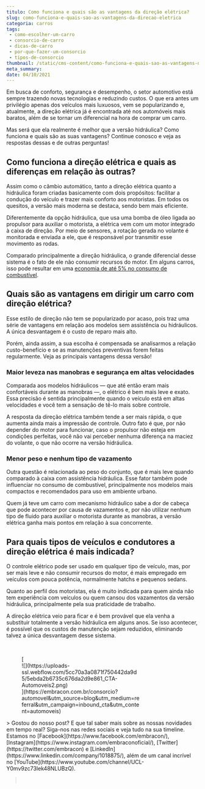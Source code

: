 ```yaml
---
titulo: Como funciona e quais são as vantagens da direção elétrica?
slug: como-funciona-e-quais-sao-as-vantagens-da-direcao-eletrica
categoria: carros
tags:
 - como-escolher-um-carro
 - consorcio-de-carro
 - dicas-de-carro
 - por-que-fazer-um-consorcio
 - tipos-de-consorcio
thumbnail: /static/cms-content/como-funciona-e-quais-sao-as-vantagens-da-direcao-eletrica.jpg
meta_summary: 
date: 04/10/2021
---
```

Em busca de conforto, segurança e desempenho, o setor automotivo está sempre trazendo novas tecnologias e reduzindo custos. O que era antes um privilégio apenas dos veículos mais luxuosos, vem se popularizando e, atualmente, a direção elétrica já é encontrada até nos automóveis mais baratos, além de se tornar um diferencial na hora de comprar um carro.

Mas será que ela realmente é melhor que a versão hidráulica? Como funciona e quais são as suas vantagens? Continue conosco e veja as respostas dessas e de outras perguntas!

Como funciona a direção elétrica e quais as diferenças em relação às outras?
----------------------------------------------------------------------------

Assim como o câmbio automático, tanto a direção elétrica quanto a hidráulica foram criadas basicamente com dois propósitos: facilitar a condução do veículo e trazer mais conforto aos motoristas. Em todos os quesitos, a versão mais moderna se destaca, sendo bem mais eficiente.

Diferentemente da opção hidráulica, que usa uma bomba de óleo ligada ao propulsor para auxiliar o motorista, a elétrica vem com um motor integrado à caixa de direção. Por meio de sensores, a rotação gerada no volante é monitorada e enviada a ele, que é responsável por transmitir esse movimento as rodas.

Comparado principalmente a direção hidráulica, o grande diferencial desse sistema é o fato de ele não consumir recursos do motor. Em alguns carros, isso pode resultar em uma [economia de até 5% no consumo de combustível](https://www.terra.com.br/economia/carros-motos/meu-automovel/direcao-eletrica-diminui-consumo-de-combustivel-entenda,185500ec11a91410VgnVCM10000098cceb0aRCRD.html).

Quais são as vantagens em dirigir um carro com direção elétrica?
----------------------------------------------------------------

Esse estilo de direção não tem se popularizado por acaso, pois traz uma série de vantagens em relação aos modelos sem assistência ou hidráulicos. A única desvantagem é o custo de reparo mais alto.

Porém, ainda assim, a sua escolha é compensada se analisarmos a relação custo-benefício e se as manutenções preventivas forem feitas regularmente. Veja as principais vantagens dessa versão!

### Maior leveza nas manobras e segurança em altas velocidades

Comparada aos modelos hidráulicos — que até então eram mais confortáveis durante as manobras —, o elétrico é bem mais leve e exato. Essa precisão é sentida principalmente quando o veículo está em altas velocidades e você tem a sensação de tê-lo mais sobre controle.

A resposta da direção elétrica também tende a ser mais rápida, o que aumenta ainda mais a impressão de controle. Outro fato é que, por não depender do motor para funcionar, caso o propulsor não esteja em condições perfeitas, você não vai perceber nenhuma diferença na maciez do volante, o que não ocorre na versão hidráulica.

### Menor peso e nenhum tipo de vazamento

Outra questão é relacionada ao peso do conjunto, que é mais leve quando comparado à caixa com assistência hidráulica. Esse fator também pode influenciar no consumo de combustível, principalmente nos modelos mais compactos e recomendados para uso em ambiente urbano.

Quem já teve um carro com mecanismo hidráulico sabe a dor de cabeça que pode acontecer por causa de vazamentos e, por não utilizar nenhum tipo de fluido para auxiliar o motorista durante as manobras, a versão elétrica ganha mais pontos em relação à sua concorrente.

Para quais tipos de veículos e condutores a direção elétrica é mais indicada?
-----------------------------------------------------------------------------

O controle elétrico pode ser usado em qualquer tipo de veículo, mas, por ser mais leve e não consumir recursos do motor, é mais empregado em veículos com pouca potência, normalmente hatchs e pequenos sedans.

Quanto ao perfil dos motoristas, ela é muito indicada para quem ainda não tem experiência com veículos ou quem cansou dos vazamentos da versão hidráulica, principalmente pela sua praticidade de trabalho.

A direção elétrica veio para ficar e é bem provável que ela venha a substituir totalmente a versão hidráulica em alguns anos. Se isso acontecer, é possível que os custos de manutenção sejam reduzidos, eliminando talvez a única desvantagem desse sistema.

‍

<figure class="w-richtext-figure-type-image w-richtext-align-center" style="max-width:310px">[<div>![](https://uploads-ssl.webflow.com/5cc70a3a0871f750442da9d5/5ebda2b6735c676da2d9e861_CTA-Automoveis2.png)</div>](https://embracon.com.br/consorcio?automovel&utm_source=blog&utm_medium=referral&utm_campaign=inbound_cta&utm_content=automoveis)</figure>> Gostou do nosso post? E que tal saber mais sobre as nossas novidades em tempo real? Siga-nos nas redes sociais e veja tudo na sua timeline. Estamos no [Facebook](https://www.facebook.com/embracon/), [Instagram](https://www.instagram.com/embraconoficial/), [Twitter](https://twitter.com/embracon) e [LinkedIn](https://www.linkedin.com/company/1018875/), além de um canal incrível no [YouTube](https://www.youtube.com/channel/UCL-Y0mv9zc73Iek48NLUBzQ).

> ‍
